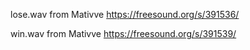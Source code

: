 
lose.wav from Mativve
https://freesound.org/s/391536/

win.wav from Mativve
https://freesound.org/s/391539/

